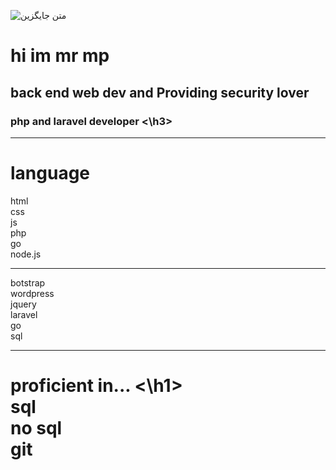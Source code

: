 ![متن جایگزین](https://media.giphy.com/media/WUlplcMpOCEmTGBtBW/giphy.gif)
<h1>hi im mr mp </h1>
<h2> back end web dev and Providing security lover
<h3>
php and laravel developer
<\h3>
<hr>
<h1><b>language</b></h1>
html
<br>
css 
<br>
js 
<br>
php
<br>
go 
<br>
node.js

<hr>
botstrap 
<br>
wordpress 
<br>
jquery 
<br>
laravel
<br>
go 
<br>
sql 
<br>
<hr>
<h1>
proficient in... 
<\h1>
<br>
sql
<br>
no sql 
<br>
git
